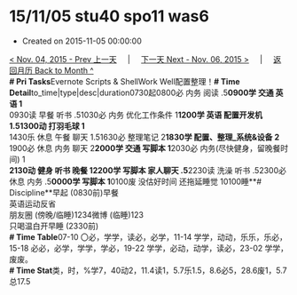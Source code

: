 # 15/11/05 stu40 spo11 was6

* Created on 2015-11-05 00:00:00

[&lt; Nov. 04, 2015 - Prev 上一天](d04.md)     \|     [下一天 Next - Nov. 06, 2015 &gt;](d06.md)     \|     [返回月历 Back to Month ^](index.md)   
**\# Pri Tasks**Evernote Scripts & ShellWork Well配置整理！**\# Time Detail**to\_time\|type\|desc\|duration0730起0800必 内务 阅读 .5**0900学 交通 英语 1**  
0930读 早餐 听书 .51030必 内务 优化工作条件 1**1200学 英语 配置开发机 1.51300动 打羽毛球 1**  
1430乐 休息 午餐 聊天 1.51630必 整理笔记 2**1830学 配置、整理\_系统&设备 2**  
1900必 休息 内务 聊天 2**2000学 交通 写脚本 1**2030必 内务\(尽快健身，留晚餐时间\) 1  
**2130动 健身 听书 晚餐 12200学 写脚本 家人聊天 .5**2230读 洗澡 听书 .52300必 休息 内务 .5**0000学 写脚本 1**0100废 没估好时间 还拖延睡觉 10100睡**\# Discipline**早起 \(0830前\)早餐  
英语运动反省  
朋友圈 \(傍晚/临睡\)1234微博 \(临睡\)123  
只喝温白开早睡 \(2330前\)  
**\# Time Table**07-10 〇必，学学，读必，必学，11-14 学学，动动，乐乐，乐必，15-18 必必，必学，学学，学必，19-22 学学，必动，动学，读必，23-02 学学，废废。  
**\# Time Stat**类，时，%学7，40动2，11.4读1，5.7乐1.5，8.6必5，28.6废1，5.7总17.5

